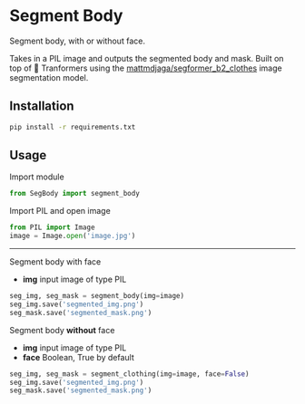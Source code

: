 # Segment Body
Segment body, with or without face.

Takes in a PIL image and outputs the segmented body and mask. Built on top of 🤗 Tranformers using the [mattmdjaga/segformer_b2_clothes](https://huggingface.co/mattmdjaga/segformer_b2_clothes) image segmentation model.

## Installation
```bash
pip install -r requirements.txt
```

## Usage

Import module
```python
from SegBody import segment_body
```

Import PIL and open image
```python
from PIL import Image
image = Image.open('image.jpg')
```
---

Segment body with face
- **img** input image of type PIL
```python
seg_img, seg_mask = segment_body(img=image)
seg_img.save('segmented_img.png')
seg_mask.save('segmented_mask.png')
```

Segment body **without** face
- **img** input image of type PIL
- **face** Boolean, True by default
```python
seg_img, seg_mask = segment_clothing(img=image, face=False)
seg_img.save('segmented_img.png')
seg_mask.save('segmented_mask.png')
```
